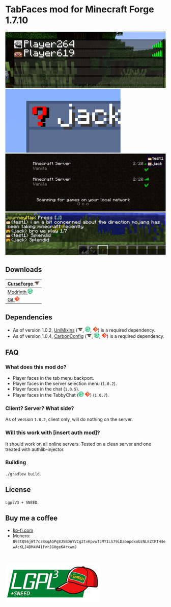 # TabFaces mod for Minecraft Forge 1.7.10

![screeenshot1](images/screenshot1.png) ![screeenshot2](images/screenshot2.png)
![screeenshot3](images/screenshot3.png)
![screeenshot4](images/screenshot4.png)

## Downloads
| [CurseForge ![curse](images/icons/curse.png)](https://www.curseforge.com/minecraft/mc-mods/tabfaces) |
| ---------- |
| [Modrinth ![modrinth](images/icons/modrinth.png)](https://modrinth.com/mod/tabfaces)   |
| [Git ![git](images/icons/git.png)](https://github.com/JackOfNoneTrades/TabFaces/releases)        |

## Dependencies

* As of version 1.0.2, [UniMixins](https://modrinth.com/mod/unimixins) ([![curse](images/icons/curse.png)](https://www.curseforge.com/minecraft/mc-mods/unimixins), [![modrinth](images/icons/modrinth.png)](https://modrinth.com/mod/unimixins/versions), [![git](images/icons/git.png)](https://github.com/LegacyModdingMC/UniMixins/releases)) is a required dependency.
* As of version 1.0.4, [CarbonConfig](https://modrinth.com/mod/carbon-config) ([![curse](images/icons/curse.png)](https://www.curseforge.com/minecraft/mc-mods/carbon-config), [![modrinth](images/icons/modrinth.png)](https://modrinth.com/mod/carbon-config), [![git](images/icons/git.png)](https://github.com/Carbon-Config-Project/CarbonConfig)) is a required dependency.

## FAQ
### What does this mod do?

* Player faces in the tab menu backport.
* Player faces in the server selection menu (`1.0.2`).
* Player faces in the chat (`1.0.5`).
* Player faces in the TabbyChat ([![tc_git](images/icons/modrinth.png)](https://modrinth.com/mod/tabbychat-unofficial) [![tc_git](images/icons/git.png)](https://github.com/mist475/tabbychat/releases)) (`1.0.7`).

### Client? Server? What side?

As of version `1.0.2`, client only, will do nothing on the server.

### Will this work with [insert auth mod]?

It should work on all online servers. Tested on a clean server and one treated with authlib-injector.

### Building

`./gradlew build`.

## License

`LgplV3 + SNEED`.

## Buy me a coffee

* [ko-fi.com](ko-fi.com/jackisasubtlejoke)
* Monero: `893tQ56jWt7czBsqAGPq8J5BDnYVCg2tvKpvwTcMY1LS79iDabopdxoUzNLEZtRTH4ewAcKLJ4DM4V41fvrJGHgeKArxwmJ`

<br>

![license](images/lgplsneed_small.png)
